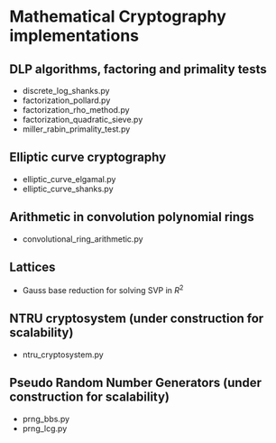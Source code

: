 # Mathematical Cryptography implementations
 
## DLP algorithms, factoring and primality tests
- discrete_log_shanks.py  
- factorization_pollard.py  
- factorization_rho_method.py  
- factorization_quadratic_sieve.py  
- miller_rabin_primality_test.py

## Elliptic curve cryptography
- elliptic_curve_elgamal.py
- elliptic_curve_shanks.py

## Arithmetic in convolution polynomial rings
- convolutional_ring_arithmetic.py

## Lattices
- Gauss base reduction for solving SVP in $R^2$  

## NTRU cryptosystem (under construction for scalability)
- ntru_cryptosystem.py

## Pseudo Random Number Generators (under construction for scalability)
- prng_bbs.py  
- prng_lcg.py  
